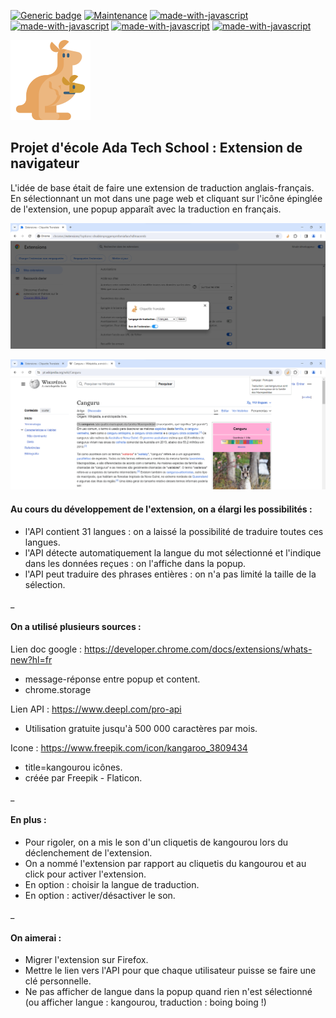 [![Generic badge](https://img.shields.io/badge/Projet-actif-<COLOR>.svg)](https://shields.io/)
[![Maintenance](https://img.shields.io/badge/Maintained%3F-yes-green.svg)](https://GitHub.com/Naereen/StrapDown.js/graphs/commit-activity)
[![made-with-javascript](https://img.shields.io/badge/Made%20with-HTML-326996.svg)](https://www.javascript.com)
[![made-with-javascript](https://img.shields.io/badge/Made%20with-CSS-326996.svg)](https://www.javascript.com)
[![made-with-javascript](https://img.shields.io/badge/Made%20with-JavaScript-326996.svg)](https://www.javascript.com)
[![made-with-javascript](https://img.shields.io/badge/Made%20with-JSON-326996.svg)](https://www.javascript.com)

![My Image](kangaroo.png)
## Projet d'école Ada Tech School : Extension de navigateur

L'idée de base était de faire une extension de traduction anglais-français. 
En sélectionnant un mot dans une page web et cliquant sur l'icône épinglée de l'extension, une popup apparaît avec la traduction en français.

![My Image](Img_options.png)

![My Image](Img_utilisation.png)

#### Au cours du développement de l'extension, on a élargi les possibilités :
- l'API contient 31 langues : on a laissé la possibilité de traduire toutes ces langues.
- l'API détecte automatiquement la langue du mot sélectionné et l'indique dans les données reçues : on l'affiche dans la popup.
- l'API peut traduire des phrases entières : on n'a pas limité la taille de la sélection.

_

#### On a utilisé plusieurs sources : 

Lien doc google : https://developer.chrome.com/docs/extensions/whats-new?hl=fr
- message-réponse entre popup et content.
- chrome.storage

Lien API : https://www.deepl.com/pro-api
- Utilisation gratuite jusqu'à 500 000 caractères par mois.

Icone : https://www.freepik.com/icon/kangaroo_3809434
- title=kangourou icônes.
- créée par Freepik - Flaticon.

_

#### En plus :
- Pour rigoler, on a mis le son d'un cliquetis de kangourou lors du déclenchement de l'extension.
- On a nommé l'extension par rapport au cliquetis du kangourou et au click pour activer l'extension.
- En option : choisir la langue de traduction.
- En option : activer/désactiver le son.

_

#### On aimerai :
- Migrer l'extension sur Firefox.
- Mettre le lien vers l'API pour que chaque utilisateur puisse se faire une clé personnelle.
- Ne pas afficher de langue dans la popup quand rien n'est sélectionné (ou afficher langue : kangourou, traduction : boing boing !)



